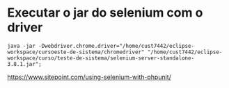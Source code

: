 # Executar o jar do selenium com o driver

```
java -jar -Dwebdriver.chrome.driver="/home/cust7442/eclipse-workspace/cursoeste-de-sistema/chromedriver" "/home/cust7442/eclipse-workspace/curso/teste-de-sistema/selenium-server-standalone-3.8.1.jar";
```

https://www.sitepoint.com/using-selenium-with-phpunit/